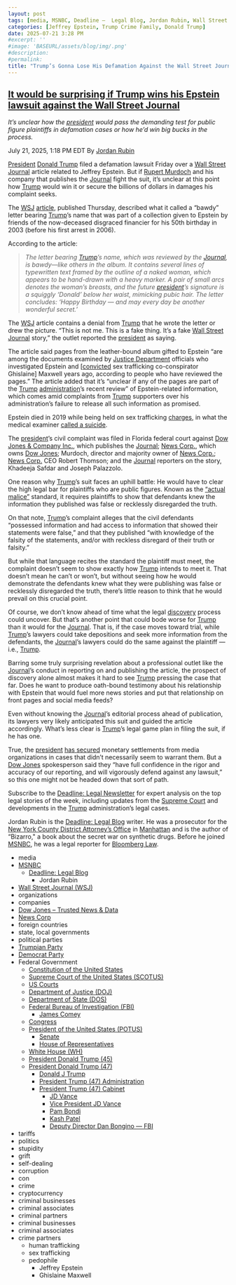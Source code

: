 ```yaml
---
layout: post
tags: [media, MSNBC, Deadline –  Legal Blog, Jordan Rubin, Wall Street Journal (WSJ), organizations, companies, Dow Jones – Trusted News & Data, News Corp, foreign countries, state local governments, political parties, Trumpian Party, Democrat Party, Federal Government, Constitution of the United States, Supreme Court of the United States (SCOTUS), US Courts, Department of Justice (DOJ), Department of State (DOS), Federal Bureau of Investigation (FBI), James Comey, Congress, President of the United States (POTUS), Senate, House of Representatives, White House (WH), President Donald Trump (45), President Donald Trump (47), Donald J Trump, President Trump (47) Administration, President Trump (47) Cabinet, JD Vance, Vice President JD Vance, Pam Bondi, Kash Patel, Deputy Director Dan Bongino — FBI, tariffs, politics, stupidity, grift, self-dealing, corruption, con, crime, cryptocurrency, criminal businesses, criminal associates, criminal partners, criminal businesses, criminal associates, crime partners, Jeffrey Epstein, human trafficking, sex trafficking, pedophile]
categories: [Jeffrey Epstein, Trump Crime Family, Donald Trump]
date: 2025-07-21 3:28 PM
#excerpt: ''
#image: 'BASEURL/assets/blog/img/.png'
#description:
#permalink:
title: "Trump’s Gonna Lose His Defamation Against the Wall Street Journal Over Trump’s Bawdy Birthday Card to Jeffrey Epstein"
---
```



## [It would be surprising if Trump wins his Epstein lawsuit against the Wall Street Journal](https://www.msnbc.com/deadline-white-house/deadline-legal-blog/wall-street-journal-trump-epstein-lawsuit-rcna219968)

*It’s unclear how the [president](https://www.whitehouse.gov/) would pass the demanding test for public figure plaintiffs in defamation cases or how he’d win big bucks in the process.*

July 21, 2025, 1:18 PM EDT
By [Jordan Rubin](https://www.msnbc.com/author/jordan-rubin-ncpn1301611)

[President](https://www.whitehouse.gov/) [Donald Trump](https://www.msnbc.com/opinion/msnbc-opinion/trump-unabomber-story-biden-cognitive-decline-rcna219453) filed a defamation lawsuit Friday over a [Wall Street Journal](https://www.wsj.com/) article related to Jeffrey Epstein. But if [Rupert Murdoch](https://www.msnbc.com/deadline-white-house/deadline-legal-blog/fox-news-dominion-trial-sanctions-rcna79341) and his company that publishes the [Journal](https://www.wsj.com/) fight the suit, it’s unclear at this point how [Trump](https://www.donaldjtrump.com/) would win it or secure the billions of dollars in damages his complaint seeks.

The [WSJ](https://www.wsj.com/) [article](https://www.wsj.com/politics/trump-jeffrey-epstein-birthday-letter-we-have-certain-things-in-common-f918d796?gaa_at=eafs&gaa_n=ASWzDAg3zXc0PZ6R159c8B_Nk7NTjlUZYGu-eTJcCLYaRnU2q9pZEjHGCtqe&gaa_ts=687e43cd&gaa_sig=DxKiAsWEZrzyxHAnioY4JWjIpd989E3g29tR4vGxEqiIZ6tYjjqjm7u0unOhPHk3eJgmHf1PoNbFRv78SkcGXQ%3D%3D), published Thursday, described what it called a “bawdy” letter bearing [Trump](https://www.donaldjtrump.com/)’s name that was part of a collection given to Epstein by friends of the now-deceased disgraced financier for his 50th birthday in 2003 (before his first arrest in 2006).

According to the article:

> *The letter bearing [Trump](https://www.donaldjtrump.com/)’s name, which was reviewed by the [Journal](https://www.wsj.com/), is bawdy—like others in the album. It contains several lines of typewritten text framed by the outline of a naked woman, which appears to be hand-drawn with a heavy marker. A pair of small arcs denotes the woman’s breasts, and the future [president](https://www.whitehouse.gov/)’s signature is a squiggly ‘Donald’ below her waist, mimicking pubic hair. The letter concludes: ‘Happy Birthday — and may every day be another wonderful secret.’*

The [WSJ](https://www.wsj.com/) article contains a denial from [Trump](https://www.donaldjtrump.com/) that he wrote the letter or drew the picture. “This is not me. This is a fake thing. It’s a fake [Wall Street Journal](https://www.wsj.com/) story,” the outlet reported the [president](https://www.whitehouse.gov/) as saying.

The article said pages from the leather-bound album gifted to Epstein “are among the documents examined by [Justice Department](https://www.justice.gov/) officials who investigated Epstein and [[convicted](https://www.msnbc.com/deadline-white-house/deadline-legal-blog/jeffrey-epstein-ghislaine-maxwells-sex-crime-convictions-rcna171618) sex trafficking co-conspirator Ghislaine] Maxwell years ago, according to people who have reviewed the pages.” The article added that it’s “unclear if any of the pages are part of the [Trump](https://www.donaldjtrump.com/) [administration](https://www.whitehouse.gov/administration/)’s recent review” of Epstein-related information, which comes amid complaints from [Trump](https://www.donaldjtrump.com/) supporters over his administration’s failure to release all such information as promised.

Epstein died in 2019 while being held on sex trafficking [charges](https://www.justice.gov/usao-sdny/pr/jeffrey-epstein-charged-manhattan-federal-court-sex-trafficking-minors), in what the medical examiner [called a suicide](https://www.pbs.org/newshour/nation/medical-examiner-dismisses-doubts-about-epstein-autopsy).

The [president](https://www.whitehouse.gov/)’s civil complaint was filed in Florida federal court against [Dow Jones & Company Inc.](https://www.dowjones.com/), which publishes the [Journal](https://www.wsj.com/); [News Corp.](http://newscorp.com/), which owns [Dow Jones](https://www.dowjones.com/); Murdoch, director and majority owner of [News Corp.](http://newscorp.com/); [News Corp.](http://newscorp.com/) CEO Robert Thomson; and the [Journal](https://www.wsj.com/) reporters on the story, Khadeeja Safdar and Joseph Palazzolo.

One reason why [Trump](https://www.donaldjtrump.com/)’s suit faces an uphill battle: He would have to clear the high legal bar for plaintiffs who are public figures. Known as the [“actual malice”](https://www.msnbc.com/deadline-white-house/deadline-legal-blog/clarence-thomas-fox-news-actual-malice-rcna74243) standard, it requires plaintiffs to show that defendants knew the information they published was false or recklessly disregarded the truth.

On that note, [Trump](https://www.donaldjtrump.com/)’s complaint alleges that the civil defendants “possessed information and had access to information that showed their statements were false,” and that they published “with knowledge of the falsity of the statements, and/or with reckless disregard of their truth or falsity.”

But while that language recites the standard the plaintiff must meet, the complaint doesn’t seem to show exactly how [Trump](https://www.donaldjtrump.com/) intends to meet it. That doesn’t mean he can’t or won’t, but without seeing how he would demonstrate the defendants knew what they were publishing was false or recklessly disregarded the truth, there’s little reason to think that he would prevail on this crucial point.

Of course, we don’t know ahead of time what the legal [discovery](https://www.msnbc.com/deadline-white-house/deadline-legal-blog/supreme-court-trump-doge-documents-foia-watchdog-rcna209457) process could uncover. But that’s another point that could bode worse for [Trump](https://www.donaldjtrump.com/) than it would for the [Journal](https://www.wsj.com/). That is, if the case moves toward trial, while [Trump](https://www.donaldjtrump.com/)’s lawyers could take depositions and seek more information from the defendants, the [Journal](https://www.wsj.com/)’s lawyers could do the same against the plaintiff — i.e., [Trump](https://www.donaldjtrump.com/).

Barring some truly surprising revelation about a professional outlet like the [Journal](https://www.wsj.com/)’s conduct in reporting on and publishing the article, the prospect of discovery alone almost makes it hard to see [Trump](https://www.donaldjtrump.com/) pressing the case that far. Does he want to produce oath-bound testimony about his relationship with Epstein that would fuel more news stories and put that relationship on front pages and social media feeds?

Even without knowing the [Journal](https://www.wsj.com/)’s editorial process ahead of publication, its lawyers very likely anticipated this suit and guided the article accordingly. What’s less clear is [Trump](https://www.donaldjtrump.com/)’s legal game plan in filing the suit, if he has one.

True, the [president](https://www.whitehouse.gov/) [has secured](https://www.msnbc.com/rachel-maddow-show/maddowblog/demise-trumps-lawsuit-bob-woodward-offers-reminder-targets-rcna219958) monetary settlements from media organizations in cases that didn’t necessarily seem to warrant them. But a [Dow Jones](https://www.dowjones.com/) spokesperson said they “have full confidence in the rigor and accuracy of our reporting, and will vigorously defend against any lawsuit,” so this one might not be headed down that sort of path.

Subscribe to the [Deadline: Legal Newsletter](https://link.msnbc.com/join/5ck/msnbc-deadlinelegal-signup-inline) for expert analysis on the top legal stories of the week, including updates from the [Supreme Court](https://www.supremecourt.gov/) and developments in the [Trump](https://www.donaldjtrump.com/) administration’s legal cases.

Jordan Rubin is the [Deadline: Legal Blog](https://www.msnbc.com/deadline-white-house) writer. He was a prosecutor for the [New York County District Attorney’s Office](https://manhattanda.org/) in [Manhattan](https://manhattanda.org/) and is the author of “Bizarro," a book about the secret war on synthetic drugs. Before he joined [MSNBC](https://www.msnbc.com/), he was a legal reporter for [Bloomberg Law](https://pro.bloomberglaw.com/).

- media
- [MSNBC](https://www.msnbc.com/)
    - [Deadline: Legal Blog](https://www.msnbc.com/deadline-white-house)
        - Jordan Rubin
- [Wall Street Journal (WSJ)](https://www.wsj.com/)
- organizations 
- companies
- [Dow Jones – Trusted News & Data](https://www.dowjones.com/)
- [News Corp](http://newscorp.com/)
- foreign countries 
- state, local governments
- political parties 
- [Trumpian Party](https://www.gop.com/)
- [Democrat Party](https://www.democrats.org/)
- Federal Government 
    - [Constitution of the United States](https://constitution.congress.gov/)
    - [Supreme Court of the United States (SCOTUS)](https://www.supremecourt.gov/)
    - [US Courts](https://www.uscourts.gov/)
    - [Department of Justice (DOJ)](https://www.justice.gov/)
   - [Department of State (DOS)](https://www.state.gov/)
    - [Federal Bureau of Investigation (FBI)](https://www.fbi.gov/)
        - [James Comey](https://www.fbi.gov/history/directors/james-b-comey)
    - [Congress](https;//www.congress.gov/)
    - [President of the United States (POTUS)](https://www.whitehouse.gov/)
        - [Senate](https://www.senate.gov/)
        - [House of Representatives](https://www.house.gov/)
    - [White House (WH)](https://www.whitehouse.gov/)
     - [President Donald Trump (45)](https://trumpwhitehouse.archives.gov/)
    - [President Donald Trump (47)](https://www.whitehouse.gov/administration/donald-j-trump/)
        - [Donald J Trump](https://www.donaldjtrump.com/)
        - [President Trump (47) Administration](https://www.whitehouse.gov/administration/)
        - [President Trump (47) Cabinet](https://www.whitehouse.gov/administration/the-cabinet/)
            - [JD Vance](https://www.linkedin.com/in/jd-vance-770a9047/)
            - [Vice President JD Vance](https://www.whitehouse.gov/administration/jd-vance/)
            - [Pam Bondi](https://www.justice.gov/ag/staff-profile/meet-attorney-general)
            - [Kash Patel](https://www.fbi.gov/about/leadership-and-structure/director-patel)
            - [Deputy Director Dan Bongino — FBI](https://www.fbi.gov/about/leadership-and-structure/deputy-director-dan-bongino)
- tariffs
- politics
- stupidity
- grift
- self-dealing
- corruption
- con
- crime
- cryptocurrency 
- criminal businesses
- criminal associates
- criminal partners
- criminal businesses
- criminal associates
- crime partners
    - human trafficking 
    - sex trafficking 
    - pedophile 
        - Jeffrey Epstein 
        - Ghislaine Maxwell
